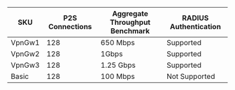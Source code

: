 | **SKU** | **P2S Connections**| **Aggregate Throughput Benchmark** | **RADIUS Authentication** |
|---|---|---|---|
| VpnGw1 | 128 | 650 Mbps  | Supported     |
| VpnGw2 | 128 | 1Gbps     | Supported     |
| VpnGw3 | 128 | 1.25 Gbps | Supported     |
| Basic  | 128 | 100 Mbps  | Not Supported |